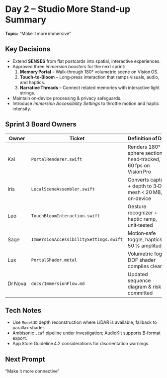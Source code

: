 


# Day 2 – Studio More Stand‑up Summary

**Topic:** “Make it more immersive”

## Key Decisions
- Extend **SENSES** from flat postcards into spatial, interactive experiences.
- Approved three *immersion boosters* for the next sprint:
  1. **Memory Portal** – Walk‑through 180° volumetric scene on Vision OS.
  2. **Touch‑to‑Bloom** – Long‑press interaction that ramps visuals, audio, and haptics.
  3. **Narrative Threads** – Connect related memories with interactive light strings.
- Maintain on‑device processing & privacy safeguards.
- Introduce *Immersion Accessibility Settings* to throttle motion and haptic intensity.

## Sprint 3 Board Owners
| Owner | Ticket | Definition of Done |
|-------|--------|--------------------|
| Kai   | `PortalRenderer.swift` | Renders 180° sphere section, head‑tracked, 60 fps on Vision Pro |
| Iris  | `LocalSceneAssembler.swift` | Converts capture + depth to 3‑D mesh < 20 MB, on‑device |
| Leo   | `TouchBloomInteraction.swift` | Gesture recognizer + haptic ramp, unit‑tested |
| Sage  | `ImmersionAccessibilitySettings.swift` | Motion‑safe toggle, haptics –50 % amplitude |
| Lux   | `PortalShader.metal` | Volumetric fog & DOF shader compiles clean |
| Dr Nova | `docs/ImmersionFlow.md` | Updated sequence diagram & risk log committed |

## Tech Notes
- Use `Model3D` depth reconstruction where LiDAR is available; fallback to parallax shader.
- Ambisonic `.caf` pipeline under investigation; AudioKit supports B‑format export.
- App Store Guideline 4.2 considerations for disorientation warnings.

## Next Prompt
“Make it more connective”
